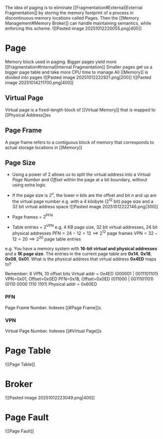 The idea of paging is to eliminate [[Fragmentation#External|External Fragmentation]] by storing the memory footprint of a process in discontinuous memory locations called Pages.
Then the [[Memory Management#Memory Broker]] can handle maintaining semantics, while enforcing this scheme.
![[Pasted image 20251012220055.png|400]] 
# Page
Memory block used in paging.
Bigger pages yield more [[Fragmentation#Internal|Internal Fragmentation]]
Smaller pages get us a bigger page table and take more CPU time to manage
All [[Memory]] is divided into pages
![[Pasted image 20251012222921.png|200]]
![[Pasted image 20251014211700.png|400]]
## Virtual Page
Virtual page is a fixed-length block of [[Virtual Memory]] that is mapped to [[Physical Address]]es
## Page Frame
A page frame refers to a contiguous block of memory that corresponds to actual storage locations in [[Memory]]
## Page Size
* Using a power of 2 allows us to split the virtual address into a *Virtual Page Number* and *Offset* within the page at a bit boundary, without using extra logic
* If the page size is $2^n$, the lower $n$ bits are the offset and bit $n$ and up are the virtual page number
 e.g. with a 4 kilobyte ($2^{12}$ bit) page size and a 32 bit virtual address space
 ![[Pasted image 20251012222146.png|300]]

* Page frames = $2^{\text{PFN}}$
* Table entries = $2^{\text{VPN}}$
e.g. 4 KB page size, 32 bit virtual addresses, 24 bit physical addresses
$\text{PFN} = 24 - 12= 12 \implies 2^{12}\text{ page frames}$
$\text{VPN} = 32 - 12 = 20 \implies 2^{20}\text{ page table entries}$

e.g.
You have a memory system with **16-bit virtual and physical addresses** and a **1K page size**. The entries in the current page table are **0x14**, **0x18**, **0x08**, **0x01**. What is the physical address that virtual address **0x4ED** maps to?

Remember: 6 VPN, 10 offset bits 
Virtual addr = 0x4ED 
(000001 | 0011101101) 
VPN=0x01, Offset=0x0ED 
PFN=0x18, Offset=0x0ED 
(011000 | 0011101101) 
(0110 0000 1110 1101) 
Physical addr = 0x60ED
### PFN
Page Frame Number. Indexes [[#Page Frame]]s.
### VPN
Virtual Page Number. Indexes [[#Virtual Page]]s

# Page Table
![[Page Table]]
# Broker
![[Pasted image 20251012223049.png|400]]

# Page Fault
![[Page Fault]]